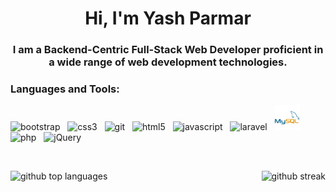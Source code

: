 <h1 align="center">Hi, I'm Yash Parmar</h1>
<h3 align="center">I am a Backend-Centric Full-Stack Web Developer proficient in a wide range of web development technologies.</h3>

<h3 align="left">Languages and Tools:</h3>
<p align="left">
    <img src="https://skillicons.dev/icons?i=bootstrap" alt="bootstrap" width="50" height="40"/>&nbsp;&nbsp;
<!--     <img src="https://cdn.worldvectorlogo.com/logos/codeigniter.svg" alt="codeigniter" width="40" height="40"/>&nbsp;&nbsp; -->
    <img src="https://skillicons.dev/icons?i=css" alt="css3" width="40" height="40"/>&nbsp;&nbsp;
<!--     <img src="https://skillicons.dev/icons?i=express" alt="express" width="40" height="40"/>&nbsp; -->
<!--     <img src="https://skillicons.dev/icons?i=nodejs" alt="node js" width="63" height="40"/>&nbsp; -->
    <img src="https://skillicons.dev/icons?i=git" alt="git" width="40" height="40"/>&nbsp;&nbsp;
    <img src="https://skillicons.dev/icons?i=html" alt="html5" width="40" height="40"/>&nbsp;&nbsp;
    <img src="https://skillicons.dev/icons?i=javascript" alt="javascript" width="40" height="40"/>&nbsp;&nbsp;
    <img src="https://skillicons.dev/icons?i=laravel" alt="laravel" width="40" height="40"/>&nbsp;&nbsp;
<!--     <img src="https://indykoning.nl/wp-content/uploads/2020/03/Livewire.png" alt="livewire" width="40" height="40"/>&nbsp;&nbsp; -->
<!--     <img src="https://skillicons.dev/icons?i=alpinejs" alt="Alpine.js" width="40" height="40"/>&nbsp;&nbsp; -->
<!--     <img src="https://raw.githubusercontent.com/devicons/devicon/master/icons/linux/linux-original.svg" alt="linux" width="40" height="40"/>&nbsp;&nbsp; -->
<!--     <img src="https://www.vectorlogo.zone/logos/mariadb/mariadb-icon.svg" alt="mariadb" width="40" height="40"/>&nbsp;&nbsp; -->
<!--     <img src="https://skillicons.dev/icons?i=mongodb" alt="mongodb" width="40" height="40"/>&nbsp;&nbsp; -->
    <img src="https://raw.githubusercontent.com/devicons/devicon/master/icons/mysql/mysql-original-wordmark.svg" alt="mysql" width="40" height="40"/>&nbsp;&nbsp;
    <img src="https://skillicons.dev/icons?i=php" alt="php" width="40" height="40"/>&nbsp;&nbsp;
<!--     <img src="https://skillicons.dev/icons?i=python" alt="python" width="40" height="40"/>&nbsp;&nbsp; -->
<!--     <img src="https://skillicons.dev/icons?i=kotlin" alt="kotlin" width="40" height="40"/>&nbsp;&nbsp; -->
<!--     <img src="https://skillicons.dev/icons?i=tailwind" alt="tailwind" width="40" height="40"/>&nbsp;&nbsp; -->
    <img src="https://skillicons.dev/icons?i=jquery" alt="jQuery" width="40" height="40"/>&nbsp;&nbsp;
<!--     <img src="https://skillicons.dev/icons?i=gcp" alt="google cloud" width="40" height="40"/>&nbsp;&nbsp; -->
<!--     <img src="https://skillicons.dev/icons?i=aws" alt="aws" width="40" height="40"/>&nbsp;&nbsp; -->
</p>



<br>
<p>
  <img class="output" src="https://github-readme-stats.vercel.app/api/top-langs/?username=200yashh&theme=tokyonight&show_icons=true&hide_border=true&layout=compact" alt="github top languages">
<img align="right" class="output" src="https://github-readme-streak-stats.herokuapp.com/?user=200yashh&theme=tokyonight&hide_border=true" alt="github streak">
</p>

